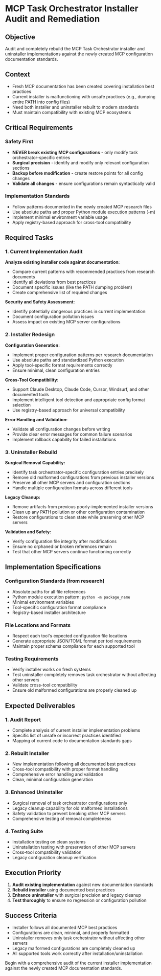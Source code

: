 # MCP Task Orchestrator Installer Audit and Remediation

## Objective
Audit and completely rebuild the MCP Task Orchestrator installer and uninstaller implementations against the newly created MCP configuration documentation standards.

## Context
- Fresh MCP documentation has been created covering installation best practices
- Current installer is malfunctioning with unsafe practices (e.g., dumping entire PATH into config files)
- Need both installer and uninstaller rebuilt to modern standards
- Must maintain compatibility with existing MCP ecosystems

## Critical Requirements

### Safety First
- **NEVER break existing MCP configurations** - only modify task orchestrator-specific entries
- **Surgical precision** - identify and modify only relevant configuration sections
- **Backup before modification** - create restore points for all config changes
- **Validate all changes** - ensure configurations remain syntactically valid

### Implementation Standards
- Follow patterns documented in the newly created MCP research files
- Use absolute paths and proper Python module execution patterns (-m)
- Implement minimal environment variable usage
- Apply registry-based approach for cross-tool compatibility

## Required Tasks

### 1. Current Implementation Audit
**Analyze existing installer code against documentation:**
- Compare current patterns with recommended practices from research documents
- Identify all deviations from best practices
- Document specific issues (like the PATH dumping problem)
- Create comprehensive list of required changes

**Security and Safety Assessment:**
- Identify potentially dangerous practices in current implementation
- Document configuration pollution issues
- Assess impact on existing MCP server configurations

### 2. Installer Redesign
**Configuration Generation:**
- Implement proper configuration patterns per research documentation
- Use absolute paths and standardized Python execution
- Apply tool-specific format requirements correctly
- Ensure minimal, clean configuration entries

**Cross-Tool Compatibility:**
- Support Claude Desktop, Claude Code, Cursor, Windsurf, and other documented tools
- Implement intelligent tool detection and appropriate config format selection
- Use registry-based approach for universal compatibility

**Error Handling and Validation:**
- Validate all configuration changes before writing
- Provide clear error messages for common failure scenarios
- Implement rollback capability for failed installations

### 3. Uninstaller Rebuild
**Surgical Removal Capability:**
- Identify task orchestrator-specific configuration entries precisely
- Remove old malformed configurations from previous installer versions
- Preserve all other MCP servers and configuration sections
- Handle multiple configuration formats across different tools

**Legacy Cleanup:**
- Remove artifacts from previous poorly-implemented installer versions
- Clean up any PATH pollution or other configuration contamination
- Restore configurations to clean state while preserving other MCP servers

**Validation and Safety:**
- Verify configuration file integrity after modifications
- Ensure no orphaned or broken references remain
- Test that other MCP servers continue functioning correctly

## Implementation Specifications

### Configuration Standards (from research)
- Absolute paths for all file references
- Python module execution pattern: `python -m package_name`
- Minimal environment variables
- Tool-specific configuration format compliance
- Registry-based installer architecture

### File Locations and Formats
- Respect each tool's expected configuration file locations
- Generate appropriate JSON/TOML format per tool requirements
- Maintain proper schema compliance for each supported tool

### Testing Requirements
- Verify installer works on fresh systems
- Test uninstaller completely removes task orchestrator without affecting other servers
- Validate cross-tool compatibility
- Ensure old malformed configurations are properly cleaned up

## Expected Deliverables

### 1. Audit Report
- Complete analysis of current installer implementation problems
- Specific list of unsafe or incorrect practices identified
- Mapping of current code to documentation standards gaps

### 2. Rebuilt Installer
- New implementation following all documented best practices
- Cross-tool compatibility with proper format handling
- Comprehensive error handling and validation
- Clean, minimal configuration generation

### 3. Enhanced Uninstaller
- Surgical removal of task orchestrator configurations only
- Legacy cleanup capability for old malformed installations
- Safety validation to prevent breaking other MCP servers
- Comprehensive testing of removal completeness

### 4. Testing Suite
- Installation testing on clean systems
- Uninstallation testing with preservation of other MCP servers
- Cross-tool compatibility validation
- Legacy configuration cleanup verification

## Execution Priority
1. **Audit existing implementation** against new documentation standards
2. **Rebuild installer** using documented best practices
3. **Enhance uninstaller** with surgical precision and legacy cleanup
4. **Test thoroughly** to ensure no regression or configuration pollution

## Success Criteria
- Installer follows all documented MCP best practices
- Configurations are clean, minimal, and properly formatted
- Uninstaller removes only task orchestrator without affecting other servers
- Legacy malformed configurations are completely cleaned up
- All supported tools work correctly after installation/uninstallation

Begin with a comprehensive audit of the current installer implementation against the newly created MCP documentation standards.